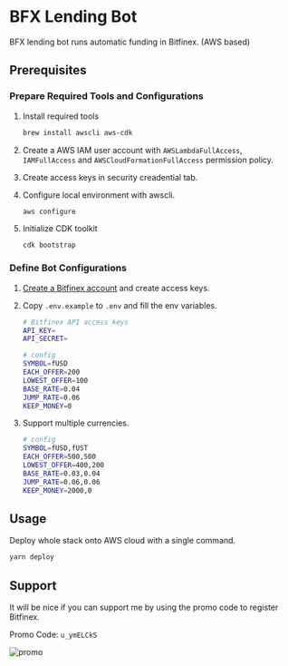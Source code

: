 # BFX Lending Bot

BFX lending bot runs automatic funding in Bitfinex. (AWS based)

## Prerequisites

### Prepare Required Tools and Configurations

1. Install required tools

   ```sh
   brew install awscli aws-cdk
   ```

1. Create a AWS IAM user account with `AWSLambdaFullAccess`, `IAMFullAccess` and `AWSCloudFormationFullAccess` permission policy.

1. Create access keys in security creadential tab.

1. Configure local environment with awscli.

   ```sh
   aws configure
   ```

1. Initialize CDK toolkit

   ```
   cdk bootstrap
   ```

### Define Bot Configurations

1. [Create a Bitfinex account](https://www.bitfinex.com/?refcode=u_ymELCkS) and create access keys.

1. Copy `.env.example` to `.env` and fill the env variables.

   ```sh
   # Bitfinex API access keys
   API_KEY=
   API_SECRET=

   # config
   SYMBOL=fUSD
   EACH_OFFER=200
   LOWEST_OFFER=100
   BASE_RATE=0.04
   JUMP_RATE=0.06
   KEEP_MONEY=0
   ```
1. Support multiple currencies.

   ```sh
   # config
   SYMBOL=fUSD,fUST
   EACH_OFFER=500,500
   LOWEST_OFFER=400,200
   BASE_RATE=0.03,0.04
   JUMP_RATE=0.06,0.06
   KEEP_MONEY=2000,0
   ```

## Usage

Deploy whole stack onto AWS cloud with a single command.

```sh
yarn deploy
```

## Support

It will be nice if you can support me by using the promo code to register Bitfinex.

Promo Code: `u_ymELCkS`

![promo](https://user-images.githubusercontent.com/579145/90334426-15e25e00-e000-11ea-9b21-3be7a0a36205.jpeg)
